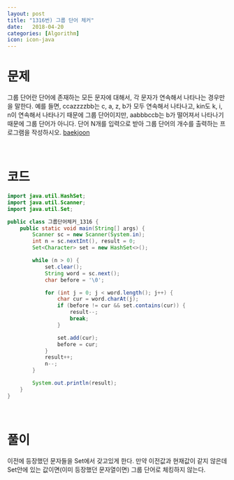 ```yaml
---
layout: post
title: "1316번) 그룹 단어 체커"
date:   2018-04-20
categories: [Algorithm]
icon: icon-java
---
```


# 문제
그룹 단어란 단어에 존재하는 모든 문자에 대해서, 각 문자가 연속해서 나타나는 경우만을 말한다. 예를 들면, ccazzzzbb는 c, a, z, b가 모두 연속해서 나타나고, kin도 k, i, n이 연속해서 나타나기 때문에 그룹 단어이지만, aabbbccb는 b가 떨어져서 나타나기 때문에 그룹 단어가 아니다. 단어 N개를 입력으로 받아 그룹 단어의 개수를 출력하는 프로그램을 작성하시오. [baekjoon](https://www.acmicpc.net/problem/1316)

<br>

# 코드
```java
import java.util.HashSet;
import java.util.Scanner;
import java.util.Set;

public class 그룹단어체커_1316 {
    public static void main(String[] args) {
        Scanner sc = new Scanner(System.in);
        int n = sc.nextInt(), result = 0;
        Set<Character> set = new HashSet<>();

        while (n > 0) {
            set.clear();
            String word = sc.next();
            char before = '\0';

            for (int j = 0; j < word.length(); j++) {
                char cur = word.charAt(j);
                if (before != cur && set.contains(cur)) {
                    result--;
                    break;
                }

                set.add(cur);
                before = cur;
            }
            result++;
            n--;
        }

        System.out.println(result);
    }
}
```

<br>

# 풀이
이전에 등장했던 문자들을 Set에서 갖고있게 한다. 만약 이전값과 현재값이 같지 않은데 Set안에 있는 값이면(이미 등장했던 문자열이면) 그룹 단어로 체킹하지 않는다.
